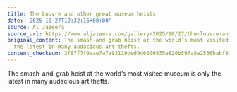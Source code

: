 ```yaml
---
title: The Louvre and other great museum heists
date: '2025-10-27T12:32:16+00:00'
source: Al Jazeera
source_url: https://www.aljazeera.com/gallery/2025/10/27/the-louvre-and-other-great-museum-heists?traffic_source=rss
original_content: The smash-and-grab heist at the world’s most visited museum is only
  the latest in many audacious art thefts.
content_checksum: 2f87f7f0aae7a7a93119bed9d6609535e820b597a8a2566babf80031a2f0c9ae
---
```


The smash-and-grab heist at the world’s most visited museum is only the latest in many audacious art thefts.

